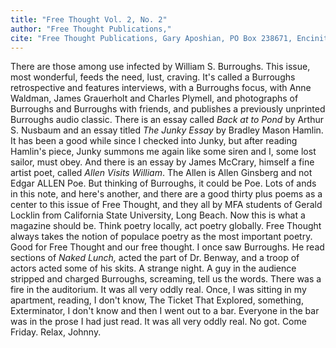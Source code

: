```yaml
---
title: "Free Thought Vol. 2, No. 2"
author: "Free Thought Publications,"
cite: "Free Thought Publications, Gary Aposhian, PO Box 238671, Encinitas, CA. 92023"
---
```


There are those among use infected by William S. Burroughs. This issue, most wonderful, feeds the need, lust, craving. It's called a Burroughs retrospective and features interviews, with a Burroughs focus, with Anne Waldman, James Grauerholt and Charles Plymell, and photographs of Burroughs and Burroughs with friends, and publishes a previously unprinted Burroughs audio classic. There is an essay called _Back at to Pond_ by Arthur S. Nusbaum and an essay titled _The Junky Essay_ by Bradley Mason Hamlin. It has been a good while since I checked into Junky, but after reading Hamlin's piece, Junky summons me again like some siren and I, some lost sailor, must obey. And there is an essay by James McCrary, himself a fine artist poet, called _Allen Visits William_. The Allen is Allen Ginsberg and not Edgar ALLEN Poe. But thinking of Burroughs, it could be Poe. Lots of ands in this note, and here's another, and there are a good thirty plus poems as a center to this issue of Free Thought, and they all by MFA students of Gerald Locklin from California State University, Long Beach. Now this is what a magazine should be. Think poetry locally, act poetry globally. Free Thought always takes the notion of populace poetry as the most important poetry. Good for Free Thought and our free thought. I once saw Burroughs. He read sections of _Naked Lunch,_ acted the part of Dr. Benway, and a troop of actors acted some of his skits. A strange night. A guy in the audience stripped and charged Burroughs, screaming, tell us the words. There was a fire in the auditorium. It was all very oddly real. Once, I was sitting in my apartment, reading, I don't know, The Ticket That Explored, something, Exterminator, I don't know and then I went out to a bar. Everyone in the bar was in the prose I had just read. It was all very oddly real. No got. Come Friday. Relax, Johnny.
